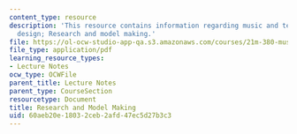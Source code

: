 ```yaml
---
content_type: resource
description: 'This resource contains information regarding music and technology: Sound
  design; Research and model making.'
file: https://ol-ocw-studio-app-qa.s3.amazonaws.com/courses/21m-380-music-and-technology-sound-design-spring-2016/60aeb20e18032ceb2afd47ec5d27b3c3_MIT21M_380S16_Lec15.pdf
file_type: application/pdf
learning_resource_types:
- Lecture Notes
ocw_type: OCWFile
parent_title: Lecture Notes
parent_type: CourseSection
resourcetype: Document
title: Research and Model Making
uid: 60aeb20e-1803-2ceb-2afd-47ec5d27b3c3
---
```

